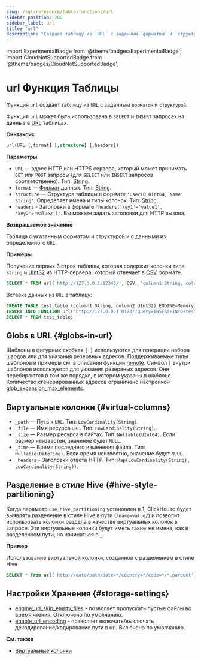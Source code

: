 ```yaml
---
slug: /sql-reference/table-functions/url
sidebar_position: 200
sidebar_label: url
title: "url"
description: "Создает таблицу из `URL` с заданным `форматом` и `структурой`"
---
```


import ExperimentalBadge from '@theme/badges/ExperimentalBadge';
import CloudNotSupportedBadge from '@theme/badges/CloudNotSupportedBadge';


# url Функция Таблицы

Функция `url` создает таблицу из `URL` с заданным `форматом` и `структурой`.

Функция `url` может быть использована в `SELECT` и `INSERT` запросах на данные в [URL](../../engines/table-engines/special/url.md) таблицах.

**Синтаксис**

``` sql
url(URL [,format] [,structure] [,headers])
```

**Параметры**

- `URL` — адрес HTTP или HTTPS сервера, который может принимать `GET` или `POST` запросы (для `SELECT` или `INSERT` запросов соответственно). Тип: [String](../../sql-reference/data-types/string.md).
- `format` — [Формат](/sql-reference/formats) данных. Тип: [String](../../sql-reference/data-types/string.md).
- `structure` — Структура таблицы в формате `'UserID UInt64, Name String'`. Определяет имена и типы колонок. Тип: [String](../../sql-reference/data-types/string.md).
- `headers` - Заголовки в формате `'headers('key1'='value1', 'key2'='value2')'`. Вы можете задать заголовки для HTTP вызова.

**Возвращаемое значение**

Таблица с указанным форматом и структурой и с данными из определенного `URL`.

**Примеры**

Получение первых 3 строк таблицы, которая содержит колонки типа `String` и [UInt32](../../sql-reference/data-types/int-uint.md) из HTTP-сервера, который отвечает в [CSV](../../interfaces/formats.md#csv) формате.

``` sql
SELECT * FROM url('http://127.0.0.1:12345/', CSV, 'column1 String, column2 UInt32', headers('Accept'='text/csv; charset=utf-8')) LIMIT 3;
```

Вставка данных из `URL` в таблицу:

``` sql
CREATE TABLE test_table (column1 String, column2 UInt32) ENGINE=Memory;
INSERT INTO FUNCTION url('http://127.0.0.1:8123/?query=INSERT+INTO+test_table+FORMAT+CSV', 'CSV', 'column1 String, column2 UInt32') VALUES ('http interface', 42);
SELECT * FROM test_table;
```

## Globs в URL {#globs-in-url}

Шаблоны в фигурных скобках `{ }` используются для генерации набора шардов или для указания резервных адресов. Поддерживаемые типы шаблонов и примеры см. в описании функции [remote](remote.md#globs-in-addresses).
Символ `|` внутри шаблонов используется для указания резервных адресов. Они перебираются в том же порядке, в котором указаны в шаблоне. Количество сгенерированных адресов ограничено настройкой [glob_expansion_max_elements](../../operations/settings/settings.md#glob_expansion_max_elements).

## Виртуальные колонки {#virtual-columns}

- `_path` — Путь к `URL`. Тип: `LowCardinality(String)`.
- `_file` — Имя ресурса `URL`. Тип: `LowCardinality(String)`.
- `_size` — Размер ресурса в байтах. Тип: `Nullable(UInt64)`. Если размер неизвестен, значение будет `NULL`.
- `_time` — Время последнего изменения файла. Тип: `Nullable(DateTime)`. Если время неизвестно, значение будет `NULL`.
- `_headers` - Заголовки ответа HTTP. Тип: `Map(LowCardinality(String), LowCardinality(String))`.

## Разделение в стиле Hive {#hive-style-partitioning}

Когда параметр `use_hive_partitioning` установлен в 1, ClickHouse будет выявлять разделение в стиле Hive в пути (`/name=value/`) и позволит использовать колонки раздела в качестве виртуальных колонок в запросе. Эти виртуальные колонки будут иметь такие же имена, как в разделенном пути, но начинаться с `_`.

**Пример**

Использование виртуальной колонки, созданной с разделением в стиле Hive

``` sql
SELECT * from url('http://data/path/date=*/country=*/code=*/*.parquet') where _date > '2020-01-01' and _country = 'Netherlands' and _code = 42;
```

## Настройки Хранения {#storage-settings}

- [engine_url_skip_empty_files](/operations/settings/settings.md#engine_url_skip_empty_files) - позволяет пропускать пустые файлы во время чтения. Отключено по умолчанию.
- [enable_url_encoding](/operations/settings/settings.md#enable_url_encoding) - позволяет включать/выключать декодирование/кодирование пути в uri. Включено по умолчанию.

**См. также**

- [Виртуальные колонки](/engines/table-engines/index.md#table_engines-virtual_columns)
